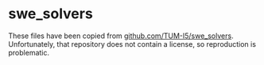 # swe_solvers

These files have been copied from [github.com/TUM-I5/swe_solvers](https://github.com/TUM-I5/swe_solvers).
Unfortunately, that repository does not contain a license, so reproduction is problematic.

